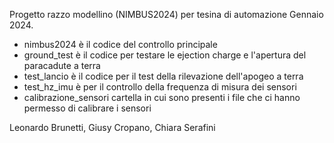 Progetto razzo modellino (NIMBUS2024) per tesina di automazione Gennaio 2024.
- nimbus2024 è il codice del controllo principale
- ground_test è il codice per testare le ejection charge e l'apertura del paracadute a terra
- test_lancio è il codice per il test della rilevazione dell'apogeo a terra
- test_hz_imu è per il controllo della frequenza di misura dei sensori
- calibrazione_sensori cartella in cui sono presenti i file che ci hanno permesso di calibrare i sensori

Leonardo Brunetti, Giusy Cropano, Chiara Serafini
